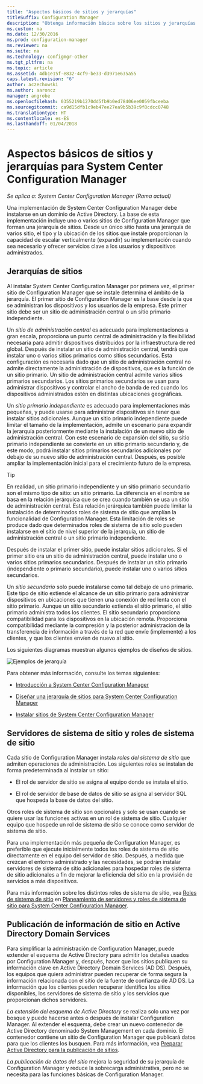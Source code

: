 ```yaml
---
title: "Aspectos básicos de sitios y jerarquías"
titleSuffix: Configuration Manager
description: "Obtenga información básica sobre los sitios y jerarquías de System Center Configuration Manager."
ms.custom: na
ms.date: 12/30/2016
ms.prod: configuration-manager
ms.reviewer: na
ms.suite: na
ms.technology: configmgr-other
ms.tgt_pltfrm: na
ms.topic: article
ms.assetid: 4db1e15f-e832-4cf9-be33-d3971e635a55
caps.latest.revision: "6"
author: aczechowski
ms.author: aaroncz
manager: angrobe
ms.openlocfilehash: 0355219b1270dd5fb9b0ed78406ee0059fbceeba
ms.sourcegitcommit: ca9d15dfb1c9eb47ee27ea9b5b39c9f8cdcc0748
ms.translationtype: HT
ms.contentlocale: es-ES
ms.lasthandoff: 01/04/2018
---
```

# <a name="fundamentals-of-sites-and-hierarchies-for-system-center-configuration-manager"></a>Aspectos básicos de sitios y jerarquías para System Center Configuration Manager

*Se aplica a: System Center Configuration Manager (Rama actual)*

Una implementación de System Center Configuration Manager debe instalarse en un dominio de Active Directory. La base de esta implementación incluye uno o varios sitios de Configuration Manager que forman una jerarquía de sitios. Desde un único sitio hasta una jerarquía de varios sitio, el tipo y la ubicación de los sitios que instale proporcionan la capacidad de escalar verticalmente (expandir) su implementación cuando sea necesario y ofrecer servicios clave a los usuarios y dispositivos administrados.

## <a name="hierarchies-of-sites"></a>Jerarquías de sitios
Al instalar System Center Configuration Manager por primera vez, el primer sitio de Configuration Manager que se instale determina el ámbito de la jerarquía. El primer sitio de Configuration Manager es la base desde la que se administran los dispositivos y los usuarios de la empresa. Este primer sitio debe ser un sitio de administración central o un sitio primario independiente.  

 Un *sitio de administración central* es adecuado para implementaciones a gran escala, proporciona un punto central de administración y la flexibilidad necesaria para admitir dispositivos distribuidos por la infraestructura de red global. Después de instalar un sitio de administración central, tendrá que instalar uno o varios sitios primarios como sitios secundarios. Esta configuración es necesaria dado que un sitio de administración central no admite directamente la administración de dispositivos, que es la función de un sitio primario. Un sitio de administración central admite varios sitios primarios secundarios. Los sitios primarios secundarios se usan para administrar dispositivos y controlar el ancho de banda de red cuando los dispositivos administrados estén en distintas ubicaciones geográficas.  

 Un *sitio primario independiente* es adecuado para implementaciones más pequeñas, y puede usarse para administrar dispositivos sin tener que instalar sitios adicionales. Aunque un sitio primario independiente puede limitar el tamaño de la implementación, admite un escenario para expandir la jerarquía posteriormente mediante la instalación de un nuevo sitio de administración central. Con este escenario de expansión del sitio, su sitio primario independiente se convierte en un sitio primario secundario y, de este modo, podrá instalar sitios primarios secundarios adicionales por debajo de su nuevo sitio de administración central. Después, es posible ampliar la implementación inicial para el crecimiento futuro de la empresa.  

> [!TIP]  
>  En realidad, un sitio primario independiente y un sitio primario secundario son el mismo tipo de sitio: un sitio primario. La diferencia en el nombre se basa en la relación jerárquica que se crea cuando también se usa un sitio de administración central. Esta relación jerárquica también puede limitar la instalación de determinados roles de sistema de sitio que amplían la funcionalidad de Configuration Manager. Esta limitación de roles se produce dado que determinados roles de sistema de sitio solo pueden instalarse en el sitio de nivel superior de la jerarquía, un sitio de administración central o un sitio primario independiente.  

 Después de instalar el primer sitio, puede instalar sitios adicionales. Si el primer sitio era un sitio de administración central, puede instalar uno o varios sitios primarios secundarios. Después de instalar un sitio primario (independiente o primario secundario), puede instalar uno o varios sitios secundarios.  

 Un *sitio secundario* solo puede instalarse como tal debajo de uno primario. Este tipo de sitio extiende el alcance de un sitio primario para administrar dispositivos en ubicaciones que tienen una conexión de red lenta con el sitio primario. Aunque un sitio secundario extienda el sitio primario, el sitio primario administra todos los clientes. El sitio secundario proporciona compatibilidad para los dispositivos en la ubicación remota. Proporciona compatibilidad mediante la compresión y la posterior administración de la transferencia de información a través de la red que envíe (implemente) a los clientes, y que los clientes envíen de nuevo al sitio.  

 Los siguientes diagramas muestran algunos ejemplos de diseños de sitios.  

 ![Ejemplos de jerarquía](media/Hierarchy_examples.png)  

 Para obtener más información, consulte los temas siguientes:  

-   [Introducción a System Center Configuration Manager](../../core/understand/introduction.md)  

-   [Diseñar una jerarquía de sitios para System Center Configuration Manager](../../core/plan-design/hierarchy/design-a-hierarchy-of-sites.md)  

-   [Instalar sitios de System Center Configuration Manager](/sccm/core/servers/deploy/install/installing-sites)  

## <a name="site-system-servers-and-site-system-roles"></a>Servidores de sistema de sitio y roles de sistema de sitio  
 Cada sitio de Configuration Manager instala *roles del sistema de sitio* que admiten operaciones de administración. Los siguientes roles se instalan de forma predeterminada al instalar un sitio:

-   El rol de servidor de sitio se asigna al equipo donde se instala el sitio.

-   El rol de servidor de base de datos de sitio se asigna al servidor SQL que hospeda la base de datos del sitio.

Otros roles de sistema de sitio son opcionales y solo se usan cuando se quiere usar las funciones activas en un rol de sistema de sitio. Cualquier equipo que hospede un rol de sistema de sitio se conoce como servidor de sistema de sitio.  

 Para una implementación más pequeña de Configuration Manager, es preferible que ejecute inicialmente todos los roles de sistema de sitio directamente en el equipo del servidor de sitio. Después, a medida que crezcan el entorno administrado y las necesidades, se podrán instalar servidores de sistema de sitio adicionales para hospedar roles de sistema de sitio adicionales a fin de mejorar la eficiencia del sitio en la provisión de servicios a más dispositivos.  

 Para más información sobre los distintos roles de sistema de sitio, vea [Roles de sistema de sitio](../../core/plan-design/hierarchy/plan-for-site-system-servers-and-site-system-roles.md#bkmk_planroles) en [Planeamiento de servidores y roles de sistema de sitio para System Center Configuration Manager](../../core/plan-design/hierarchy/plan-for-site-system-servers-and-site-system-roles.md).

## <a name="publishing-site-information-to-active-directory-domain-services"></a>Publicación de información de sitio en Active Directory Domain Services  
 Para simplificar la administración de Configuration Manager, puede extender el esquema de Active Directory para admitir los detalles usados por Configuration Manager y, después, hacer que los sitios publiquen su información clave en Active Directory Domain Services (AD DS). Después, los equipos que quiera administrar pueden recuperar de forma segura la información relacionada con el sitio de la fuente de confianza de AD DS. La información que los clientes pueden recuperar identifica los sitios disponibles, los servidores de sistema de sitio y los servicios que proporcionan dichos servidores.  

 *La extensión del esquema de Active Directory* se realiza solo una vez por bosque y puede hacerse antes o después de instalar Configuration Manager.   Al extender el esquema, debe crear un nuevo contenedor de Active Directory denominado System Management en cada dominio. El contenedor contiene un sitio de Configuration Manager que publicará datos para que los clientes los busquen. Para más información, vea [Preparar Active Directory para la publicación de sitios](../../core/plan-design/network/extend-the-active-directory-schema.md).  

 *La publicación de datos del sitio* mejora la seguridad de su jerarquía de Configuration Manager y reduce la sobrecarga administrativa, pero no se necesita para las funciones básicas de Configuration Manager.  
